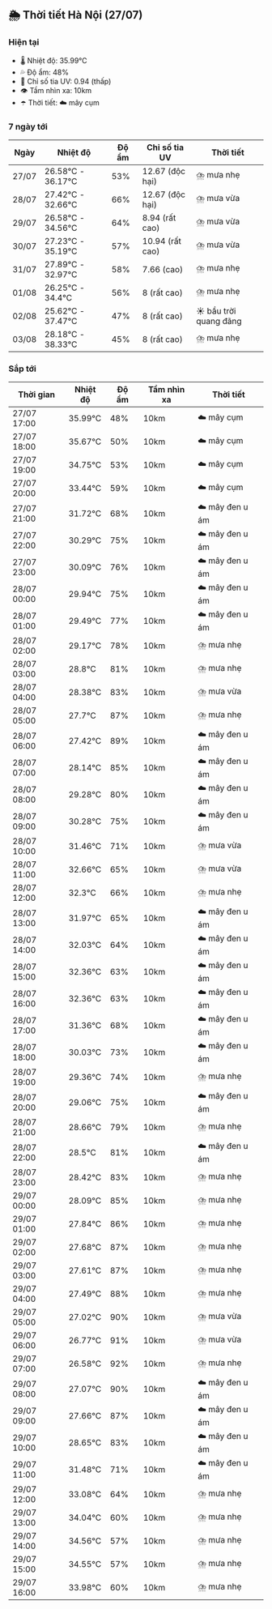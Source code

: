 ## 🌦️ Thời tiết Hà Nội (27/07)

### Hiện tại

- 🌡️ Nhiệt độ: 35.99℃
- 💦 Độ ẩm: 48%
- 🌟 Chỉ số tia UV: 0.94 (thấp)
- 👁️ Tầm nhìn xa: 10km
- ☂️ Thời tiết: ☁️ mây cụm

### 7 ngày tới

| Ngày | Nhiệt độ | Độ ẩm | Chỉ số tia UV | Thời tiết |
| --- | --- | --- | --- | --- |
| 27/07 | 26.58℃ - 36.17℃ | 53% | 12.67 (độc hại) | ⛈️ mưa nhẹ |
| 28/07 | 27.42℃ - 32.66℃ | 66% | 12.67 (độc hại) | ⛈️ mưa vừa |
| 29/07 | 26.58℃ - 34.56℃ | 64% | 8.94 (rất cao) | ⛈️ mưa vừa |
| 30/07 | 27.23℃ - 35.19℃ | 57% | 10.94 (rất cao) | ⛈️ mưa vừa |
| 31/07 | 27.89℃ - 32.97℃ | 58% | 7.66 (cao) | ⛈️ mưa nhẹ |
| 01/08 | 26.25℃ - 34.4℃ | 56% | 8 (rất cao) | ⛈️ mưa nhẹ |
| 02/08 | 25.62℃ - 37.47℃ | 47% | 8 (rất cao) | ☀️ bầu trời quang đãng |
| 03/08 | 28.18℃ - 38.33℃ | 45% | 8 (rất cao) | ⛈️ mưa nhẹ |

### Sắp tới

| Thời gian | Nhiệt độ | Độ ẩm | Tầm nhìn xa | Thời tiết |
| --- | --- | --- | --- | --- |
| 27/07 17:00 | 35.99℃ | 48% | 10km | ☁️ mây cụm |
| 27/07 18:00 | 35.67℃ | 50% | 10km | ☁️ mây cụm |
| 27/07 19:00 | 34.75℃ | 53% | 10km | ☁️ mây cụm |
| 27/07 20:00 | 33.44℃ | 59% | 10km | ☁️ mây cụm |
| 27/07 21:00 | 31.72℃ | 68% | 10km | ☁️ mây đen u ám |
| 27/07 22:00 | 30.29℃ | 75% | 10km | ☁️ mây đen u ám |
| 27/07 23:00 | 30.09℃ | 76% | 10km | ☁️ mây đen u ám |
| 28/07 00:00 | 29.94℃ | 75% | 10km | ☁️ mây đen u ám |
| 28/07 01:00 | 29.49℃ | 77% | 10km | ☁️ mây đen u ám |
| 28/07 02:00 | 29.17℃ | 78% | 10km | ⛈️ mưa nhẹ |
| 28/07 03:00 | 28.8℃ | 81% | 10km | ⛈️ mưa nhẹ |
| 28/07 04:00 | 28.38℃ | 83% | 10km | ⛈️ mưa vừa |
| 28/07 05:00 | 27.7℃ | 87% | 10km | ⛈️ mưa nhẹ |
| 28/07 06:00 | 27.42℃ | 89% | 10km | ☁️ mây đen u ám |
| 28/07 07:00 | 28.14℃ | 85% | 10km | ☁️ mây đen u ám |
| 28/07 08:00 | 29.28℃ | 80% | 10km | ☁️ mây đen u ám |
| 28/07 09:00 | 30.28℃ | 75% | 10km | ☁️ mây đen u ám |
| 28/07 10:00 | 31.46℃ | 71% | 10km | ⛈️ mưa vừa |
| 28/07 11:00 | 32.66℃ | 65% | 10km | ⛈️ mưa vừa |
| 28/07 12:00 | 32.3℃ | 66% | 10km | ⛈️ mưa nhẹ |
| 28/07 13:00 | 31.97℃ | 65% | 10km | ☁️ mây đen u ám |
| 28/07 14:00 | 32.03℃ | 64% | 10km | ☁️ mây đen u ám |
| 28/07 15:00 | 32.36℃ | 63% | 10km | ☁️ mây đen u ám |
| 28/07 16:00 | 32.36℃ | 63% | 10km | ☁️ mây đen u ám |
| 28/07 17:00 | 31.36℃ | 68% | 10km | ☁️ mây đen u ám |
| 28/07 18:00 | 30.03℃ | 73% | 10km | ☁️ mây đen u ám |
| 28/07 19:00 | 29.36℃ | 74% | 10km | ⛈️ mưa nhẹ |
| 28/07 20:00 | 29.06℃ | 75% | 10km | ☁️ mây đen u ám |
| 28/07 21:00 | 28.66℃ | 79% | 10km | ⛈️ mưa nhẹ |
| 28/07 22:00 | 28.5℃ | 81% | 10km | ☁️ mây đen u ám |
| 28/07 23:00 | 28.42℃ | 83% | 10km | ⛈️ mưa nhẹ |
| 29/07 00:00 | 28.09℃ | 85% | 10km | ⛈️ mưa nhẹ |
| 29/07 01:00 | 27.84℃ | 86% | 10km | ⛈️ mưa nhẹ |
| 29/07 02:00 | 27.68℃ | 87% | 10km | ⛈️ mưa nhẹ |
| 29/07 03:00 | 27.61℃ | 87% | 10km | ⛈️ mưa nhẹ |
| 29/07 04:00 | 27.49℃ | 88% | 10km | ⛈️ mưa nhẹ |
| 29/07 05:00 | 27.02℃ | 90% | 10km | ⛈️ mưa vừa |
| 29/07 06:00 | 26.77℃ | 91% | 10km | ⛈️ mưa vừa |
| 29/07 07:00 | 26.58℃ | 92% | 10km | ⛈️ mưa nhẹ |
| 29/07 08:00 | 27.07℃ | 90% | 10km | ☁️ mây đen u ám |
| 29/07 09:00 | 27.66℃ | 87% | 10km | ☁️ mây đen u ám |
| 29/07 10:00 | 28.65℃ | 83% | 10km | ☁️ mây đen u ám |
| 29/07 11:00 | 31.48℃ | 71% | 10km | ☁️ mây đen u ám |
| 29/07 12:00 | 33.08℃ | 64% | 10km | ⛈️ mưa nhẹ |
| 29/07 13:00 | 34.04℃ | 60% | 10km | ⛈️ mưa nhẹ |
| 29/07 14:00 | 34.56℃ | 57% | 10km | ⛈️ mưa nhẹ |
| 29/07 15:00 | 34.55℃ | 57% | 10km | ⛈️ mưa nhẹ |
| 29/07 16:00 | 33.98℃ | 60% | 10km | ⛈️ mưa nhẹ |
